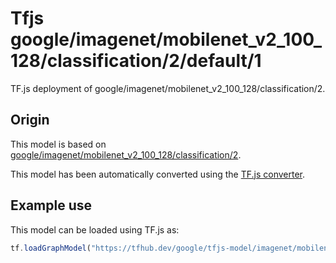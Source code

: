 # Tfjs google/imagenet/mobilenet_v2_100_128/classification/2/default/1
TF.js deployment of google/imagenet/mobilenet_v2_100_128/classification/2.

<!-- parent-model: google/imagenet/mobilenet_v2_100_128/classification/2 -->

## Origin

This model is based on [google/imagenet/mobilenet_v2_100_128/classification/2](https://tfhub.dev/google/imagenet/mobilenet_v2_100_128/classification/2).

This model has been automatically converted using the [TF.js converter](https://github.com/tensorflow/tfjs/tree/master/tfjs-converter).

## Example use
This model can be loaded using TF.js as:

```javascript
tf.loadGraphModel("https://tfhub.dev/google/tfjs-model/imagenet/mobilenet_v2_100_128/classification/2/default/1", { fromTFHub: true })
```
